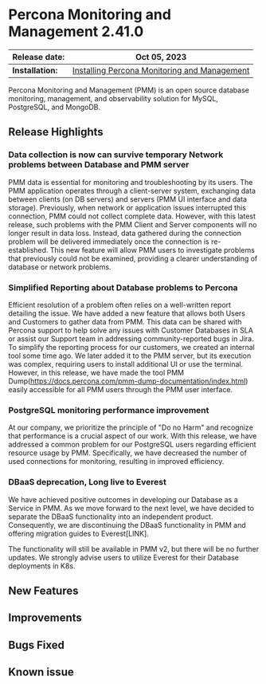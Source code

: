 
# Percona Monitoring and Management 2.41.0


| **Release date:** | Oct 05, 2023                                                                                    |
| ----------------- | ----------------------------------------------------------------------------------------------- |
| **Installation:** | [Installing Percona Monitoring and Management](https://www.percona.com/software/pmm/quickstart) |

Percona Monitoring and Management (PMM) is an open source database monitoring, management, and observability solution for MySQL, PostgreSQL, and MongoDB.

<!---

!!! caution alert alert-warning "Important/Caution"
    Crucial points that need emphasis:

    - Important: A significant point that deserves emphasis.
    - Caution: Used to mean 'Continue with care'.

--->

## Release Highlights
### Data collection is now can survive temporary Network problems between Database and PMM server 
PMM data is essential for monitoring and troubleshooting by its users. The PMM application operates through a client-server system, exchanging data between clients (on DB servers) and servers (PMM UI interface and data storage). Previously, when network or application issues interrupted this connection, PMM could not collect complete data. However, with this latest release, such problems with the PMM Client and Server components will no longer result in data loss. Instead, data gathered during the connection problem will be delivered immediately once the connection is re-established. This new feature will allow PMM users to investigate problems that previously could not be examined, providing a clearer understanding of database or network problems.


### Simplified Reporting about Database problems to Percona
Efficient resolution of a problem often relies on a well-written report detailing the issue. 
We have added a new feature that allows both Users and Customers to gather data from PMM. This data can be shared with Percona support to help solve any issues with Customer Databases in SLA or assist our Support team in addressing community-reported bugs in Jira.
To simplify the reporting process for our customers, we created an internal tool some time ago. We later added it to the PMM server, but its execution was complex, requiring users to install additional UI or use the terminal. 
However, in this release, we have made the tool PMM Dump(https://docs.percona.com/pmm-dump-documentation/index.html) easily accessible for all PMM users through the PMM user interface. 
 
### PostgreSQL monitoring performance improvement
At our company, we prioritize the principle of "Do no Harm" and recognize that performance is a crucial aspect of our work. With this release, we have addressed a common problem for our PostgreSQL users regarding efficient resource usage by PMM. Specifically, we have decreased the number of used connections for monitoring, resulting in improved efficiency.

### DBaaS deprecation, Long live to Everest
We have achieved positive outcomes in developing our Database as a Service in PMM. As we move forward to the next level, we have decided to separate the DBaaS functionality into an independent product. Consequently, we are discontinuing the DBaaS functionality in PMM and offering migration guides to Everest[LINK].

The functionality will still be available in PMM v2, but there will be no further updates. We strongly advise users to utilize Everest for their Database deployments in K8s.







## New Features



## Improvements



## Bugs Fixed


## Known issue

